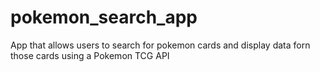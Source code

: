 # pokemon_search_app
App that allows users to search for pokemon cards and display data forn those cards using a Pokemon TCG API

